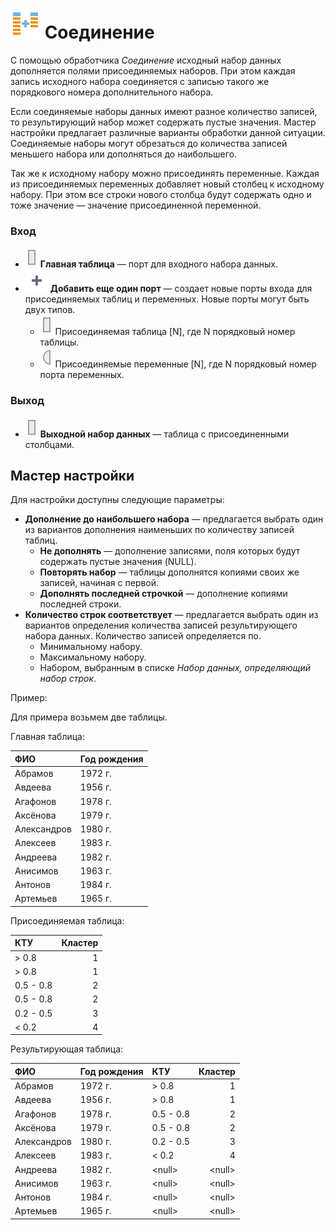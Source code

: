# ![Соединение](../../images/icons/vendors/coluniondata.svg) Соединение

С помощью обработчика *Соединение* исходный набор данных дополняется полями присоединяемых наборов. При этом каждая запись исходного набора соединяется с записью такого же порядкового номера дополнительного набора.

Если соединяемые наборы данных имеют разное количество записей, то результирующий набор может содержать пустые значения. Мастер настройки предлагает различные варианты обработки данной ситуации. Соединяемые наборы могут обрезаться до количества записей меньшего набора или дополняться до наибольшего.

Так же к исходному набору можно присоединять переменные. Каждая из присоединяемых переменных добавляет новый столбец к исходному набору. При этом все строки нового столбца будут содержать одно и тоже значение — значение присоединенной переменной.

### Вход

* ![Главная таблица](../../images/icons/ports/input_table_inactive.svg) **Главная таблица** — порт для входного набора данных.
* ![Добавить порт](../../images/icons/toolbar-controls/plus-native_default.svg) **Добавить еще один порт** — создает новые порты входа для присоединяемых таблиц и переменных. Новые порты могут быть двух типов.
  * ![Присоединяемая таблица](../../images/icons/ports/input_table_inactive.svg) Присоединяемая таблица [N], где N порядковый номер таблицы.
  * ![Присоединяемые переменные](../../images/icons/ports/input_variable_inactive.svg) Присоединяемые переменные [N], где N порядковый номер порта переменных.

### Выход

* ![Выходной набор данных](../../images/icons/ports/input_table_inactive.svg) **Выходной набор данных** — таблица с присоединенными столбцами.

## Мастер настройки

Для настройки доступны следующие параметры:

* **Дополнение до наибольшего набора** — предлагается выбрать один из вариантов дополнения наименьших по количеству записей таблиц.
  * **Не дополнять** — дополнение записями, поля которых будут содержать пустые значения (NULL).
  * **Повторять набор** — таблицы дополнятся копиями своих же записей, начиная с первой.
  * **Дополнять последней строчкой** — дополнение копиями последней строки.
* **Количество строк соответствует** — предлагается выбрать один из вариантов определения количества записей результирующего набора данных. Количество записей определяется по.
  * Минимальному набору.
  * Максимальному набору.
  * Набором, выбранным в списке *Набор данных, определяющий набор строк*.

Пример:

Для примера возьмем две таблицы.

Главная таблица:

|ФИО|Год рождения|
|:-|:-|
|Абрамов|1972 г.|
|Авдеева|1956 г.|
|Агафонов|1978 г.|
|Аксёнова|1979 г.|
|Александров|1980 г.|
|Алексеев|1983 г.|
|Андреева|1982 г.|
|Анисимов|1963 г.|
|Антонов|1984 г.|
|Артемьев|1965 г.|

Присоединяемая таблица:

|КТУ|Кластер|
|:-|-:|
|> 0.8|1|
|> 0.8|1|
|0.5 - 0.8|2|
|0.5 - 0.8|2|
|0.2 - 0.5|3|
|< 0.2|4|

Результирующая таблица:

|ФИО|Год рождения|КТУ|Кластер|
|:-|:-|:-|-:|
|Абрамов|1972 г.|> 0.8|1|
|Авдеева|1956 г.|> 0.8|1|
|Агафонов|1978 г.|0.5 - 0.8|2|
|Аксёнова|1979 г.|0.5 - 0.8|2|
|Александров|1980 г.|0.2 - 0.5|3|
|Алексеев|1983 г.|< 0.2|4|
|Андреева|1982 г.|&#60;null>|&#60;null>|
|Анисимов|1963 г.|&#60;null>|&#60;null>|
|Антонов|1984 г.|&#60;null>|&#60;null>|
|Артемьев|1965 г.|&#60;null>|&#60;null>|